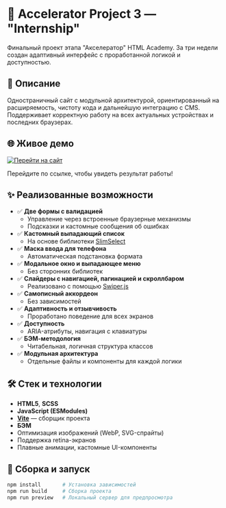 # 🚀 Accelerator Project 3 — "Internship"

Финальный проект этапа "Акселератор" HTML Academy. За три недели создан адаптивный интерфейс с проработанной логикой и доступностью.

## 📌 Описание

Одностраничный сайт с модульной архитектурой, ориентированный на расширяемость, чистоту кода и дальнейшую интеграцию с CMS. Поддерживает корректную работу на всех актуальных устройствах и последних браузерах.

## 🌐 Живое демо

[![Перейти на сайт](https://img.shields.io/badge/Смотреть_сайт-8957e5?style=for-the-badge&logo=github&logoColor=white)](https://kristinanoskova.github.io/accelerator-project-2/)

Перейдите по ссылке, чтобы увидеть результат работы!

## ✨ Реализованные возможности

- ✅ **Две формы с валидацией**
  - Управление через встроенные браузерные механизмы
  - Подсказки и кастомные сообщения об ошибках
- ✅ **Кастомный выпадающий список**
  - На основе библиотеки [SlimSelect](https://slimselectjs.com/)
- ✅ **Маска ввода для телефона**
  - Автоматическая подстановка формата
- ✅ **Модальное окно и выпадающее меню**
  - Без сторонних библиотек
- ✅ **Слайдеры с навигацией, пагинацией и скроллбаром**
  - Реализовано с помощью [Swiper.js](https://swiperjs.com/)
- ✅ **Самописный аккордеон**
  - Без зависимостей
- ✅ **Адаптивность и отзывчивость**
  - Проработано поведение для всех экранов
- ✅ **Доступность**
  - ARIA-атрибуты, навигация с клавиатуры
- ✅ **БЭМ-методология**
  - Читабельная, логичная структура классов
- ✅ **Модульная архитектура**
  - Отдельные файлы и компоненты для каждой логики

## 🛠 Стек и технологии

- **HTML5**, **SCSS**
- **JavaScript (ESModules)**
- **[Vite](https://vitejs.dev/)** — сборщик проекта
- **БЭМ**
- Оптимизация изображений (WebP, SVG-спрайты)
- Поддержка retina-экранов
- Плавные анимации, кастомные UI-компоненты

## 🧰 Сборка и запуск

```bash
npm install       # Установка зависимостей
npm run build     # Сборка проекта
npm run preview   # Локальный сервер для предпросмотра
